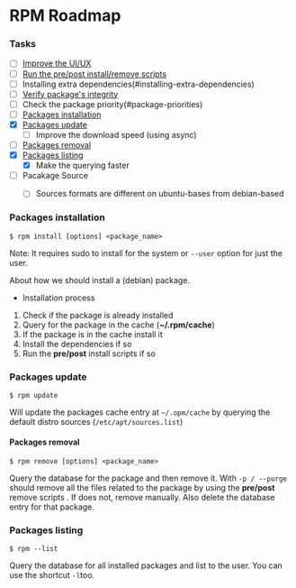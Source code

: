 # RPM Roadmap
   
### Tasks
- [ ] [Improve the UI/UX](#ui_ux)
- [ ] [Run the pre/post install/remove scripts](#scripts)
- [ ] Installing extra dependencies(#installing-extra-dependencies)
- [ ] [Verify package's integrity](#integrity)
- [ ] Check the package priority(#package-priorities)
- [ ] [Packages installation](#packages-installation)
- [x] [Packages update](#packages-update)
   - [ ] Improve the download speed (using async)
- [ ] [Packages removal](#packages-removal)
- [x] [Packages listing](#packages-listing)
   - [x] Make the querying faster
- [ ] Pacakage Source
   - [ ] Sources formats are different on ubuntu-bases from debian-based


### Packages installation
```
$ rpm install [options] <package_name>
```
Note: It requires sudo to install for the system or `--user` option for just the user.

About how we should install a (debian) package.

* Installation process

1.  Check if the package is already installed
2.  Query for the package in the cache (**~/.rpm/cache**)
3.  If the package is in the cache install it
4.  Install the dependencies if so
5.  Run the **pre/post** install scripts if so

### Packages update
```
$ rpm update
```
Will update the packages cache entry at `~/.opm/cache` by querying the default distro sources (`/etc/apt/sources.list`)

#### Packages removal
```
$ rpm remove [options] <package_name>
```

Query the database for the package and then remove it. With `-p / --purge` should remove all the files related to the package by using the **pre/post** remove scripts . If does not, remove manually. Also delete the database entry for that package.

### Packages listing
```
$ rpm --list
```

Query the database for all installed packages and list to the user. You can use the shortcut `-l`too.
